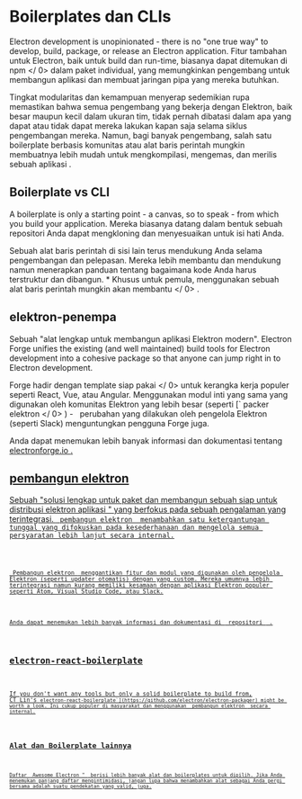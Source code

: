 # Boilerplates dan CLIs

Electron development is unopinionated - there is no "one true way" to develop, build, package, or release an Electron application. Fitur tambahan untuk Electron, baik untuk build dan run-time, biasanya dapat ditemukan di  npm </ 0> dalam paket individual, yang memungkinkan pengembang untuk membangun aplikasi dan membuat jaringan pipa yang mereka butuhkan.</p> 

Tingkat modularitas dan kemampuan menyerap sedemikian rupa memastikan bahwa semua pengembang yang bekerja dengan Elektron, baik besar maupun kecil dalam ukuran tim, tidak pernah dibatasi dalam apa yang dapat atau tidak dapat mereka lakukan kapan saja selama siklus pengembangan mereka. Namun, bagi banyak pengembang, salah satu boilerplate berbasis komunitas atau alat baris perintah mungkin membuatnya lebih mudah untuk mengkompilasi, mengemas, dan merilis sebuah aplikasi .

## Boilerplate vs CLI

A boilerplate is only a starting point - a canvas, so to speak - from which you build your application. Mereka biasanya datang dalam bentuk sebuah repositori Anda dapat mengkloning dan menyesuaikan untuk isi hati Anda.

Sebuah alat baris perintah di sisi lain terus mendukung Anda selama pengembangan dan pelepasan. Mereka lebih membantu dan mendukung namun menerapkan panduan tentang bagaimana kode Anda harus terstruktur dan dibangun. * Khusus untuk pemula, menggunakan sebuah alat baris perintah mungkin akan membantu </ 0> .</p> 

## elektron-penempa

Sebuah "alat lengkap untuk membangun aplikasi Elektron modern". Electron Forge unifies the existing (and well maintained) build tools for Electron development into a cohesive package so that anyone can jump right in to Electron development.

Forge hadir dengan  template siap pakai </ 0> untuk kerangka kerja populer seperti React, Vue, atau Angular. Menggunakan modul inti yang sama yang digunakan oleh komunitas Elektron yang lebih besar (seperti [` packer elektron </ 0> ) -  
perubahan yang dilakukan oleh pengelola Elektron (seperti Slack) menguntungkan pengguna Forge juga.</p>

<p>Anda dapat menemukan lebih banyak informasi dan dokumentasi tentang <a href="https://electronforge.io/"> electronforge.io </ 0> .</p>

<h2>pembangun elektron</h2>

<p>Sebuah "solusi lengkap untuk paket dan membangun sebuah siap untuk distribusi elektron aplikasi " yang berfokus pada sebuah pengalaman yang terintegrasi. <a href="https://github.com/electron-userland/electron-builder"><code> pembangun elektron </ 0> menambahkan satu ketergantungan tunggal yang difokuskan pada kesederhanaan dan mengelola semua persyaratan lebih lanjut secara internal.</p>

<p><code> Pembangun elektron </ 0> menggantikan fitur dan modul yang digunakan oleh pengelola Elektron (seperti updater otomatis) dengan yang custom. Mereka umumnya lebih terintegrasi namun kurang memiliki kesamaan dengan aplikasi Elektron populer seperti Atom, Visual Studio Code, atau Slack.</p>

<p>Anda dapat menemukan lebih banyak informasi dan dokumentasi di <a href="https://github.com/electron-userland/electron-builder"> repositori </ 0> .</p>

<h2>electron-react-boilerplate</h2>

<p>If you don't want any tools but only a solid boilerplate to build from,
CT Lin's <a href="https://github.com/chentsulin/electron-react-boilerplate"><code>electron-react-boilerplate`](https://github.com/electron/electron-packager) might be worth a look. Ini cukup populer di masyarakat dan menggunakan  pembangun elektron </ 0> secara 
internal.</p>

<h2>Alat dan Boilerplate lainnya</h2>

<p>Daftar </ strong> Awesome Electron " </ 0> berisi lebih banyak alat dan boilerplates untuk dipilih. Jika Anda menemukan panjang daftar mengintimidasi, jangan lupa bahwa menambahkan alat sebagai Anda pergi bersama adalah suatu pendekatan yang valid, juga.</p>